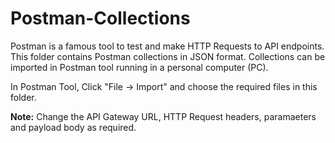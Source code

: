 Postman-Collections
===================
Postman is a famous tool to test and make HTTP Requests to API endpoints. This folder contains Postman collections in JSON format.
Collections can be imported in Postman tool running in a personal computer (PC). 

In Postman Tool, Click "File -> Import" and choose the required files in this folder. 

**Note:**
Change the API Gateway URL, HTTP Request headers, paramaeters and payload body as required. 

